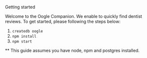 Getting started

Welcome to the Oogle Companion. We enable to quickly find dentist reviews.
To get started, please following the steps below:

1. `createdb oogle`
2. `npm install`
3. `npm start`

** This guide assumes you have node, npm and postgres installed.
